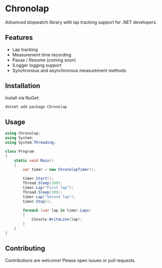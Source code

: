 # Chronolap

Advanced stopwatch library with lap tracking support for .NET developers.

## Features

- Lap tracking  
- Measurement time recording  
- Pause / Resume (coming soon)  
- ILogger logging support  
- Synchronous and asynchronous measurement methods  


## Installation

Install via NuGet:

```bash
dotnet add package Chronolap
```


## Usage

```csharp
using Chronolap;
using System;
using System.Threading;

class Program
{
    static void Main()
    {
        var timer = new ChronolapTimer();

        timer.Start();
        Thread.Sleep(100);
        timer.Lap("First lap");
        Thread.Sleep(200);
        timer.Lap("Second lap");
        timer.Stop();

        foreach (var lap in timer.Laps)
        {
            Console.WriteLine(lap);
        }
    }
}
```


## Contributing

Contributions are welcome! Please open issues or pull requests.